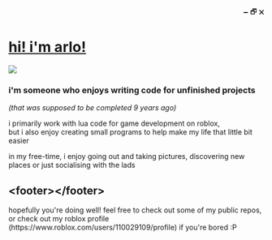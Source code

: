 <div>
  <p align="right">🗕 🗗 🗙</p>
  <div>
    <a href="https://www.github.com/arlowontprogram">
        <h1>hi! i'm arlo!</h1>
    </a>
    <img src="https://skillicons.dev/icons?i=lua,py,html,js,vscode,github">
    <h3>i'm someone who enjoys writing code for unfinished projects</h3><p><i>(that was supposed to be completed 9 years ago)</i></p>
    <p>i primarily work with lua code for game development on roblox,<br/>but i also enjoy creating small programs to help make my life that little bit easier</p>
    <p>in my free-time, i enjoy going out and taking pictures, discovering new places or just socialising with the lads</p>
    <h2><​footer><​/footer></h2>
    hopefully you're doing well! feel free to check out some of my public repos, or check out my roblox profile (https://www.roblox.com/users/110029109/profile) if you're bored :P
  </div>
</div>


<!---
[![arlo](https://user-images.githubusercontent.com/38384052/179401738-59c67275-ef54-4cc5-ba58-72ed9ce66903.png)](https://sites.google.com/view/luaexception)
check out my [website](https://sites.google.com/view/luaexception) | i'm on [roblox](https://www.roblox.com/users/110029109/profile) | or the (roblox) [devforum](https://devforum.roblox.com/u/loowa_yawn)
README.md          🗕 🗗 🗙
# hi, I’m @lua

welcome to my profile!
my name is lua, i'm a floofy cat who's really cool. 😺
- i’m interested in programming 💻 and photography 📷


i’m currently programming luau and learning some more python!

you can find me active on roblox and discord most of the time.


![cat](https://user-images.githubusercontent.com/38384052/145690628-c7d4da8a-cb4b-4ed7-954e-02b959cd377e.png)
luaexception/luaexception is a ✨ special ✨ repository because its `README.md` (this file) appears on your GitHub profile.
You can click the Preview link to take a look at your changes.
--->
